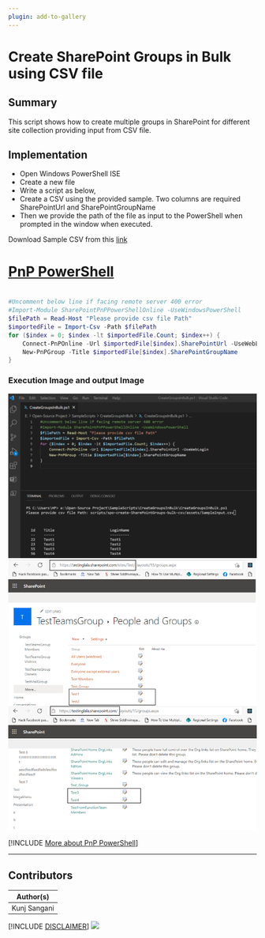 ```yaml
---
plugin: add-to-gallery
---
```


# Create SharePoint Groups in Bulk using CSV file

## Summary

This script shows how to create multiple groups in SharePoint for different site collection providing input from CSV file.

## Implementation

- Open Windows PowerShell ISE
- Create a new file
- Write a script as below,
- Create a CSV using the provided sample. Two columns are required SharePointUrl and SharePointGroupName
- Then we provide the path of the file as input to the PowerShell when prompted in the window when executed.

Download Sample CSV from this [link](scripts/spo-create-SharePointGroups-bulk-csv/assets/SampleInput.csv)
 
# [PnP PowerShell](#tab/pnpps)
```powershell

#Uncomment below line if facing remote server 400 error
#Import-Module SharePointPnPPowerShellOnline -UseWindowsPowerShell
$filePath = Read-Host "Please provide csv file Path" 
$importedFile = Import-Csv -Path $filePath
for ($index = 0; $index -lt $importedFile.Count; $index++) {
    Connect-PnPOnline -Url $importedFile[$index].SharePointUrl -UseWebLogin
    New-PnPGroup -Title $importedFile[$index].SharePointGroupName
}

```
### Execution Image and output Image
![ExecutionImage](scripts/spo-create-SharePointGroups-bulk-csv/assets/SampleExecution.png)
![OutPutImage](scripts/spo-create-SharePointGroups-bulk-csv/assets/OutPut.png)

[!INCLUDE [More about PnP PowerShell](../../docfx/includes/MORE-PNPPS.md)]
***


## Contributors

| Author(s) |
|-----------|
| Kunj Sangani |

[!INCLUDE [DISCLAIMER](../../docfx/includes/DISCLAIMER.md)]
<img src="https://telemetry.sharepointpnp.com/script-samples/scripts/spo-create-SharePointGroups-bulk-csv" aria-hidden="true" />